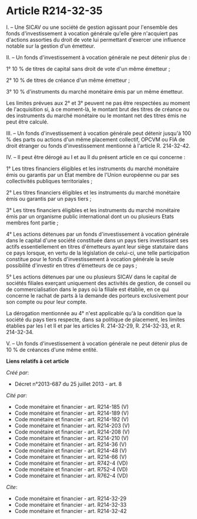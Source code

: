 # Article R214-32-35

I. – Une SICAV ou une société de gestion agissant pour l'ensemble des fonds d'investissement à vocation générale qu'elle gère
n'acquiert pas d'actions assorties du droit de vote lui permettant d'exercer une influence notable sur la gestion d'un
émetteur.

II. – Un fonds d'investissement à vocation générale ne peut détenir plus de :

1° 10 % de titres de capital sans droit de vote d'un même émetteur ;

2° 10 % de titres de créance d'un même émetteur ;

3° 10 % d'instruments du marché monétaire émis par un même émetteur.

Les limites prévues aux 2° et 3° peuvent ne pas être respectées au moment de l'acquisition si, à ce moment-là, le montant
brut des titres de créance ou des instruments du marché monétaire ou le montant net des titres émis ne peut être calculé.

III. – Un fonds d'investissement à vocation générale peut détenir jusqu'à 100 % des parts ou actions d'un même placement
collectif, OPCVM ou FIA de droit étranger ou fonds d'investissement mentionné à l'article R. 214-32-42.

IV. – Il peut être dérogé au I et au II du présent article en ce qui concerne :

1° Les titres financiers éligibles et les instruments du marché monétaire émis ou garantis par un Etat membre de l'Union
européenne ou par ses collectivités publiques territoriales ;

2° Les titres financiers éligibles et les instruments du marché monétaire émis ou garantis par un pays tiers ;

3° Les titres financiers éligibles et les instruments du marché monétaire émis par un organisme public international dont un
ou plusieurs Etats membres font partie ;

4° Les actions détenues par un fonds d'investissement à vocation générale dans le capital d'une société constituée dans un
pays tiers investissant ses actifs essentiellement en titres d'émetteurs ayant leur siège statutaire dans ce pays lorsque, en
vertu de la législation de celui-ci, une telle participation constitue pour le fonds d'investissement à vocation générale la
seule possibilité d'investir en titres d'émetteurs de ce pays ;

5° Les actions détenues par une ou plusieurs SICAV dans le capital de sociétés filiales exerçant uniquement des activités de
gestion, de conseil ou de commercialisation dans le pays où la filiale est établie, en ce qui concerne le rachat de parts à
la demande des porteurs exclusivement pour son compte ou pour leur compte.

La dérogation mentionnée au 4° n'est applicable qu'à la condition que la société du pays tiers respecte, dans sa politique de
placement, les limites établies par les I et II et par les articles R. 214-32-29, R. 214-32-33, et R. 214-32-34.

V. – Un fonds d'investissement à vocation générale ne peut détenir plus de 10 % de créances d'une même entité.

**Liens relatifs à cet article**

_Créé par_:

  - Décret n°2013-687 du 25 juillet 2013 - art. 8

_Cité par_:

  - Code monétaire et financier - art. R214-185 (V)
  - Code monétaire et financier - art. R214-189 (V)
  - Code monétaire et financier - art. R214-192 (V)
  - Code monétaire et financier - art. R214-203 (V)
  - Code monétaire et financier - art. R214-208 (V)
  - Code monétaire et financier - art. R214-210 (V)
  - Code monétaire et financier - art. R214-36 (V)
  - Code monétaire et financier - art. R214-48 (V)
  - Code monétaire et financier - art. R214-66 (V)
  - Code monétaire et financier - art. R742-4 (VD)
  - Code monétaire et financier - art. R752-4 (VD)
  - Code monétaire et financier - art. R762-4 (VD)

_Cite_:

  - Code monétaire et financier - art. R214-32-29
  - Code monétaire et financier - art. R214-32-33
  - Code monétaire et financier - art. R214-32-42
